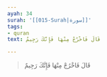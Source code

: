 ```yaml
---
ayah: 34
surah: '[[015-Surah|سورة]]'
tags:
- quran
text: قَالَ فَاخْرُجْ مِنْهَا فَإِنَّكَ رَجِيمٌ

---
```

> قَالَ فَاخْرُجْ مِنْهَا فَإِنَّكَ رَجِيمٌ
